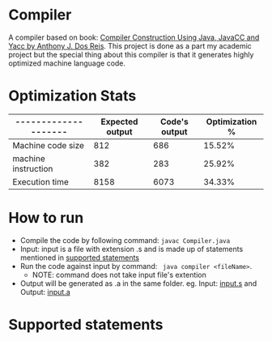# Compiler
A compiler based on book: [Compiler Construction Using Java, JavaCC and Yacc by Anthony J. Dos Reis](https://www.amazon.com/Compiler-Construction-Using-Java-JavaCC/dp/0470949597). This project is done as a part my academic project but the special thing about this compiler is that it generates highly optimized machine language code.

# Optimization Stats
|--------------------| Expected output | Code's output | Optimization % |
|--------------------|-----------------|---------------|----------------|
| Machine code size  | 812             | 686           | 15.52%         | 
| machine instruction| 382             | 283           | 25.92%         |
| Execution time     | 8158            | 6073          | 34.33%         |

# How to run
- Compile the code by following command: ```javac Compiler.java```
- Input: input is a file with extension .s and is made up of statements mentioned in [supported statements]()
- Run the code against input by command: ``` java compiler <fileName>```. 
	- NOTE: command does not take input file's extention
- Output will be generated as <filename>.a in the same folder. 
eg. Input: [input.s](https://github.com/sabhayasaumil/Compiler/blob/master/input.s) and Output: [input.a](https://github.com/sabhayasaumil/Compiler/blob/master/input.a)


# Supported statements

